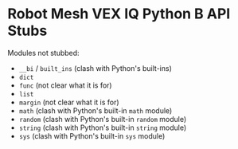 # Robot Mesh VEX IQ Python B API Stubs

Modules not stubbed:
- `__bi` / `built_ins` (clash with Python's built-ins)
- `dict`
- `func` (not clear what it is for)
- `list`
- `margin` (not clear what it is for)
- `math` (clash with Python's built-in `math` module)
- `random` (clash with Python's built-in `random` module)
- `string` (clash with Python's built-in `string` module)
- `sys` (clash with Python's built-in `sys` module)
